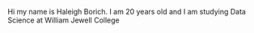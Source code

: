  Hi my name is Haleigh Borich. I am 20 years old and I am studying Data Science at William Jewell College